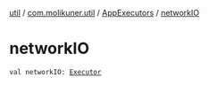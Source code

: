 [util](../../index.md) / [com.molikuner.util](../index.md) / [AppExecutors](index.md) / [networkIO](./network-i-o.md)

# networkIO

`val networkIO: `[`Executor`](https://developer.android.com/reference/java/util/concurrent/Executor.html)
